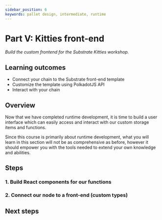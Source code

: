 ```yaml
---
sidebar_position: 6
keywords: pallet design, intermediate, runtime
---
```


# Part V: Kitties front-end
_Build the custom frontend for the Substrate Kitties workshop._

## Learning outcomes

- Connect your chain to the Substrate front-end template
- Customize the template using PolkadotJS API
- Interact with your chain 
## Overview
Now that we have completed runtime development, it is time to build a user interface which can easily access and interact with our 
custom storage items and functions.

Since this course is primarily about runtime development, what you will learn in this section will not be as comprehensive as before, 
however it should empower you with the tools needed to extend your own knowledge and abilities.



## Steps

### 1. Build React components for our functions

### 2. Connect our node to a front-end (custom types)

## Next steps